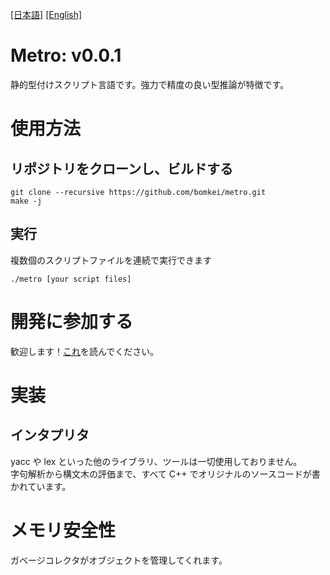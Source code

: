 [[日本語]](README.md) [[English]](README_EN.md)

# Metro: v0.0.1
静的型付けスクリプト言語です。強力で精度の良い型推論が特徴です。

# 使用方法
## リポジトリをクローンし、ビルドする
```
git clone --recursive https://github.com/bomkei/metro.git
make -j
```

## 実行
複数個のスクリプトファイルを連続で実行できます
```
./metro [your script files]
```

# 開発に参加する
歓迎します！[これ](CONTRIBUTE.md)を読んでください。

# 実装
## インタプリタ
yacc や lex といった他のライブラリ、ツールは一切使用しておりません。<br>
字句解析から構文木の評価まで、すべて C++ でオリジナルのソースコードが書かれています。

# メモリ安全性
ガベージコレクタがオブジェクトを管理してくれます。

